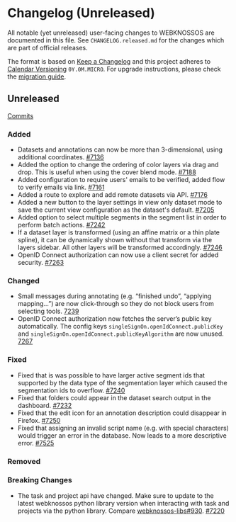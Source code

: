 # Changelog (Unreleased)

All notable (yet unreleased) user-facing changes to WEBKNOSSOS are documented in this file.
See `CHANGELOG.released.md` for the changes which are part of official releases.

The format is based on [Keep a Changelog](http://keepachangelog.com/en/1.0.0/)
and this project adheres to [Calendar Versioning](http://calver.org/) `0Y.0M.MICRO`.
For upgrade instructions, please check the [migration guide](MIGRATIONS.released.md).

## Unreleased
[Commits](https://github.com/scalableminds/webknossos/compare/23.08.0...HEAD)

### Added
- Datasets and annotations can now be more than 3-dimensional, using additional coordinates. [#7136](https://github.com/scalableminds/webknossos/pull/7136)
- Added the option to change the ordering of color layers via drag and drop. This is useful when using the cover blend mode. [#7188](https://github.com/scalableminds/webknossos/pull/7188)
- Added configuration to require users' emails to be verified, added flow to verify emails via link. [#7161](https://github.com/scalableminds/webknossos/pull/7161)
- Added a route to explore and add remote datasets via API. [#7176](https://github.com/scalableminds/webknossos/pull/7176)
- Added a new button to the layer settings in view only dataset mode to save the current view configuration as the dataset's default. [#7205](https://github.com/scalableminds/webknossos/pull/7205)
- Added option to select multiple segments in the segment list in order to perform batch actions. [#7242](https://github.com/scalableminds/webknossos/pull/7242)
- If a dataset layer is transformed (using an affine matrix or a thin plate spline), it can be dynamically shown without that transform via the layers sidebar. All other layers will be transformed accordingly. [#7246](https://github.com/scalableminds/webknossos/pull/7246)
- OpenID Connect authorization can now use a client secret for added security. [#7263](https://github.com/scalableminds/webknossos/pull/7263)

### Changed
- Small messages during annotating (e.g. “finished undo”, “applying mapping…”) are now click-through so they do not block users from selecting tools. [7239](https://github.com/scalableminds/webknossos/pull/7239)
- OpenID Connect authorization now fetches the server’s public key automatically. The config keys `singleSignOn.openIdConnect.publicKey` and `singleSignOn.openIdConnect.publicKeyAlgorithm` are now unused. [7267](https://github.com/scalableminds/webknossos/pull/7267)

### Fixed
- Fixed that is was possible to have larger active segment ids that supported by the data type of the segmentation layer which caused the segmentation ids to overflow. [#7240](https://github.com/scalableminds/webknossos/pull/7240)
- Fixed that folders could appear in the dataset search output in the dashboard. [#7232](https://github.com/scalableminds/webknossos/pull/7232)
- Fixed that the edit icon for an annotation description could disappear in Firefox. [#7250](https://github.com/scalableminds/webknossos/pull/7250)
- Fixed that assigning an invalid script name (e.g. with special characters) would trigger an error in the database. Now leads to a more descriptive error. [#7525](https://github.com/scalableminds/webknossos/pull/7525)

### Removed

### Breaking Changes
- The task and project api have changed. Make sure to update to the latest webknossos python library version when interacting with task and projects via the python library. Compare [webknossos-libs#930](https://github.com/scalableminds/webknossos-libs/pull/930). [#7220](https://github.com/scalableminds/webknossos/pull/7220)

